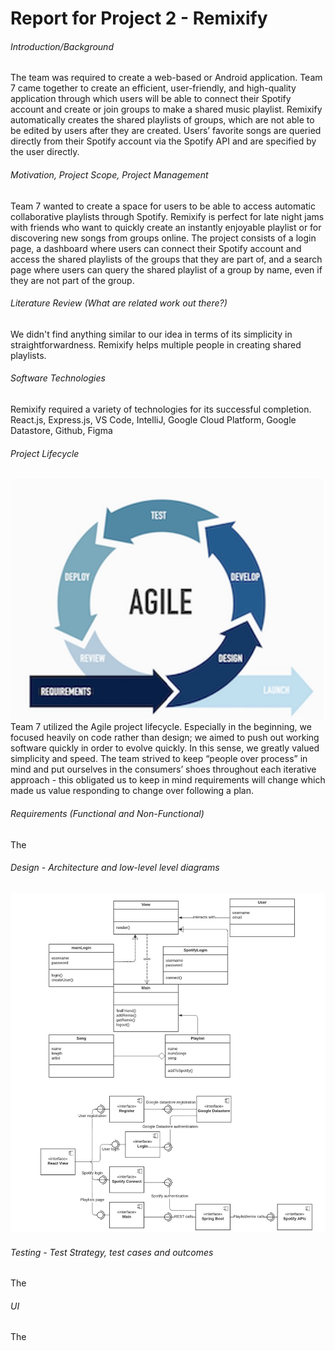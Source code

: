 # Report for Project 2 - Remixify
###### Introduction/Background 
The team was required to create a web-based or Android application. Team 7 came together to create an efficient, user-friendly, and high-quality application through which users will be able to connect their Spotify account and create or join groups to make a shared music playlist. Remixify automatically creates the shared playlists of groups, which are not able to be edited by users after they are created. Users’ favorite songs are queried directly from their Spotify account via the Spotify API and are specified by the user directly.

###### Motivation, Project Scope, Project Management 
Team 7 wanted to create a space for users to be able to access automatic collaborative playlists through Spotify. Remixify is perfect for late night jams with friends who want to quickly create an instantly enjoyable playlist or for discovering new songs from groups online. The project consists of a login page, a dashboard where users can connect their Spotify account and access the shared playlists of the groups that they are part of, and a search page where users can query the shared playlist of a group by name, even if they are not part of the group. 

###### Literature Review (What are related work out there?) 
We didn't find anything similar to our idea in terms of its simplicity in straightforwardness. Remixify helps multiple people in creating shared playlists.

###### Software Technologies 
Remixify required a variety of technologies for its successful completion.
React.js, Express.js, VS Code, IntelliJ, Google Cloud Platform, Google Datastore, Github, Figma

###### Project Lifecycle 
![alt text](https://github.com/Quantumplated/quantumplated.github.io/blob/main/agile.jpg?raw=true)
Team 7 utilized the Agile project lifecycle. Especially in the beginning, we focused heavily on code rather than design; we aimed to push out working software quickly in order to evolve quickly. In this sense, we greatly valued simplicity and speed. The team strived to keep “people over process” in mind and put ourselves in the consumers’ shoes throughout each iterative approach - this obligated us to keep in mind requirements will change which made us value responding to change over following a plan. 

###### Requirements (Functional and Non-Functional) 
The 

###### Design - Architecture and low-level level diagrams 
![alt text](https://github.com/Quantumplated/quantumplated.github.io/blob/main/diagrams.jpg?raw=true)

###### Testing - Test Strategy, test cases and outcomes 
The

###### UI
The


